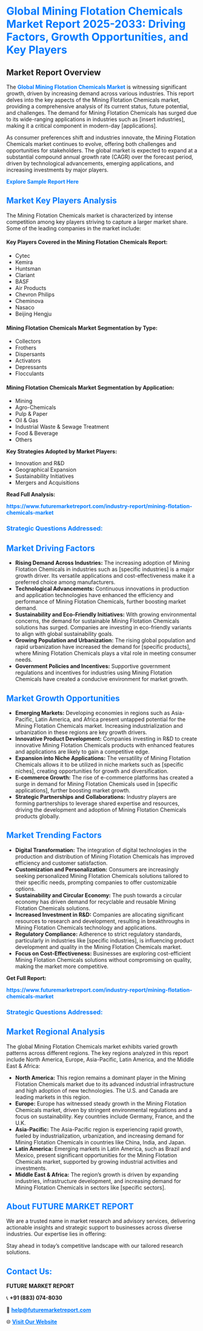 <h1 style="color: #007BFF;">Global Mining Flotation Chemicals Market Report 2025-2033: Driving Factors, Growth Opportunities, and Key Players</h1>

<section id="overview">
<h2>Market Report Overview</h2>
<p>The <a href="https://www.futuremarketreport.com/industry-report/mining-flotation-chemicals-market" style="color: #007BFF; text-decoration: none;"><strong>Global Mining Flotation Chemicals Market</strong></a> is witnessing significant growth, driven by increasing demand across various industries. This report delves into the key aspects of the Mining Flotation Chemicals market, providing a comprehensive analysis of its current status, future potential, and challenges. The demand for Mining Flotation Chemicals has surged due to its wide-ranging applications in industries such as [insert industries], making it a critical component in modern-day [applications].</p>
<p>As consumer preferences shift and industries innovate, the Mining Flotation Chemicals market continues to evolve, offering both challenges and opportunities for stakeholders. The global market is expected to expand at a substantial compound annual growth rate (CAGR) over the forecast period, driven by technological advancements, emerging applications, and increasing investments by major players.</p>
</section>

<section id="overview">
<p><a href="https://www.futuremarketreport.com/request-sample/reportId=52498" style="color: #007BFF; text-decoration: none;"><strong>Explore Sample Report Here</strong></a></p>
</section>

<section id="key-players">
<h2 style="color: #007BFF;">Market Key Players Analysis</h2>
<p>The Mining Flotation Chemicals market is characterized by intense competition among key players striving to capture a larger market share. Some of the leading companies in the market include:</p>
<h4>Key Players Covered in the Mining Flotation Chemicals Report:</h4>
<ul><li>Cytec</li><li>Kemira</li><li>Huntsman</li><li>Clariant</li><li>BASF</li><li>Air Products</li><li>Chevron Philips</li><li>Cheminova</li><li>Nasaco</li><li>Beijing Hengju</li></ul>
<h4>Mining Flotation Chemicals Market Segmentation by Type:</h4>
<ul><li>Collectors</li><li>Frothers</li><li>Dispersants</li><li>Activators</li><li>Depressants</li><li>Flocculants</li></ul>

<h4>Mining Flotation Chemicals Market Segmentation by Application:</h4>
<ul><li>Mining</li><li>Agro-Chemicals</li><li>Pulp &amp; Paper</li><li>Oil &amp; Gas</li><li>Industrial Waste &amp; Sewage Treatment</li><li>Food &amp; Beverage</li><li>Others</li></ul>
<p><strong>Key Strategies Adopted by Market Players:</strong></p>
<ul>
<li>Innovation and R&D</li>
<li>Geographical Expansion</li>
<li>Sustainability Initiatives</li>
<li>Mergers and Acquisitions</li>
</ul>
</section>

<section>
<p><strong>Read Full Analysis: </strong></p><a href="https://www.futuremarketreport.com/industry-report/mining-flotation-chemicals-market" style="color: #007BFF; text-decoration: none;"><strong>https://www.futuremarketreport.com/industry-report/mining-flotation-chemicals-market</strong></a>
<h3 style="color: #007BFF;">Strategic Questions Addressed:</h3>
</section>

<section id="driving-factors">
<h2 style="color: #007BFF;">Market Driving Factors</h2>
<ul>
<li><strong>Rising Demand Across Industries:</strong> The increasing adoption of Mining Flotation Chemicals in industries such as [specific industries] is a major growth driver. Its versatile applications and cost-effectiveness make it a preferred choice among manufacturers.</li>
<li><strong>Technological Advancements:</strong> Continuous innovations in production and application technologies have enhanced the efficiency and performance of Mining Flotation Chemicals, further boosting market demand.</li>
<li><strong>Sustainability and Eco-Friendly Initiatives:</strong> With growing environmental concerns, the demand for sustainable Mining Flotation Chemicals solutions has surged. Companies are investing in eco-friendly variants to align with global sustainability goals.</li>
<li><strong>Growing Population and Urbanization:</strong> The rising global population and rapid urbanization have increased the demand for [specific products], where Mining Flotation Chemicals plays a vital role in meeting consumer needs.</li>
<li><strong>Government Policies and Incentives:</strong> Supportive government regulations and incentives for industries using Mining Flotation Chemicals have created a conducive environment for market growth.</li>
</ul>
</section>

<section id="growth-opportunities">
<h2 style="color: #007BFF;">Market Growth Opportunities</h2>
<ul>
<li><strong>Emerging Markets:</strong> Developing economies in regions such as Asia-Pacific, Latin America, and Africa present untapped potential for the Mining Flotation Chemicals market. Increasing industrialization and urbanization in these regions are key growth drivers.</li>
<li><strong>Innovative Product Development:</strong> Companies investing in R&D to create innovative Mining Flotation Chemicals products with enhanced features and applications are likely to gain a competitive edge.</li>
<li><strong>Expansion into Niche Applications:</strong> The versatility of Mining Flotation Chemicals allows it to be utilized in niche markets such as [specific niches], creating opportunities for growth and diversification.</li>
<li><strong>E-commerce Growth:</strong> The rise of e-commerce platforms has created a surge in demand for Mining Flotation Chemicals used in [specific applications], further boosting market growth.</li>
<li><strong>Strategic Partnerships and Collaborations:</strong> Industry players are forming partnerships to leverage shared expertise and resources, driving the development and adoption of Mining Flotation Chemicals products globally.</li>
</ul>
</section>

<section id="trending-factors">
<h2 style="color: #007BFF;">Market Trending Factors</h2>
<ul>
<li><strong>Digital Transformation:</strong> The integration of digital technologies in the production and distribution of Mining Flotation Chemicals has improved efficiency and customer satisfaction.</li>
<li><strong>Customization and Personalization:</strong> Consumers are increasingly seeking personalized Mining Flotation Chemicals solutions tailored to their specific needs, prompting companies to offer customizable options.</li>
<li><strong>Sustainability and Circular Economy:</strong> The push towards a circular economy has driven demand for recyclable and reusable Mining Flotation Chemicals solutions.</li>
<li><strong>Increased Investment in R&D:</strong> Companies are allocating significant resources to research and development, resulting in breakthroughs in Mining Flotation Chemicals technology and applications.</li>
<li><strong>Regulatory Compliance:</strong> Adherence to strict regulatory standards, particularly in industries like [specific industries], is influencing product development and quality in the Mining Flotation Chemicals market.</li>
<li><strong>Focus on Cost-Effectiveness:</strong> Businesses are exploring cost-efficient Mining Flotation Chemicals solutions without compromising on quality, making the market more competitive.</li>
</ul>
</section>

<section>
<p><strong>Get Full Report: </strong></p><a href="https://www.futuremarketreport.com/industry-report/mining-flotation-chemicals-market" style="color: #007BFF; text-decoration: none;"><strong>https://www.futuremarketreport.com/industry-report/mining-flotation-chemicals-market</strong></a>
<h3 style="color: #007BFF;">Strategic Questions Addressed:</h3>
</section>


<section id="regional-analysis">
<h2 style="color: #007BFF;">Market Regional Analysis</h2>
<p>The global Mining Flotation Chemicals market exhibits varied growth patterns across different regions. The key regions analyzed in this report include North America, Europe, Asia-Pacific, Latin America, and the Middle East & Africa:</p>
<ul>
<li><strong>North America:</strong> This region remains a dominant player in the Mining Flotation Chemicals market due to its advanced industrial infrastructure and high adoption of new technologies. The U.S. and Canada are leading markets in this region.</li>
<li><strong>Europe:</strong> Europe has witnessed steady growth in the Mining Flotation Chemicals market, driven by stringent environmental regulations and a focus on sustainability. Key countries include Germany, France, and the U.K.</li>
<li><strong>Asia-Pacific:</strong> The Asia-Pacific region is experiencing rapid growth, fueled by industrialization, urbanization, and increasing demand for Mining Flotation Chemicals in countries like China, India, and Japan.</li>
<li><strong>Latin America:</strong> Emerging markets in Latin America, such as Brazil and Mexico, present significant opportunities for the Mining Flotation Chemicals market, supported by growing industrial activities and investments.</li>
<li><strong>Middle East & Africa:</strong> The region’s growth is driven by expanding industries, infrastructure development, and increasing demand for Mining Flotation Chemicals in sectors like [specific sectors].</li>
</ul>
</section>

<footer>
<h2 style="color: #007BFF;">About FUTURE MARKET REPORT</h2>
<p>We are a trusted name in market research and advisory services, delivering actionable insights and strategic support to businesses across diverse industries. Our expertise lies in offering:</p>

<p>Stay ahead in today’s competitive landscape with our tailored research solutions.</p>

<h2 style="color: #007BFF;">Contact Us:</h2>
<p><strong>FUTURE MARKET REPORT</strong></p>
<p>📞 <strong>+91 (883) 074-8030</strong></p>
<p>📧 <strong><a href="mailto:help@futuremarketreport.com" style="color: #007BFF;">help@futuremarketreport.com</a></strong></p>
<p>🌐 <strong><a href="https://www.futuremarketreport.com/" style="color: #007BFF;">Visit Our Website</a></strong></p>
</footer>